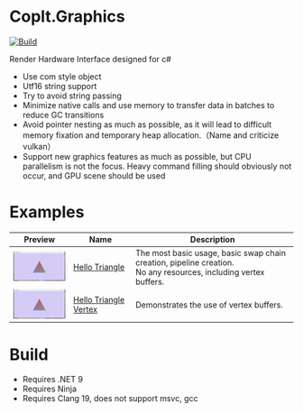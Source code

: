 # Coplt.Graphics

[![Build](../../actions/workflows/build.yml/badge.svg)](../../actions/workflows/build.yml)

Render Hardware Interface designed for c#
- Use com style object
- Utf16 string support
- Try to avoid string passing
- Minimize native calls and use memory to transfer data in batches to reduce GC transitions
- Avoid pointer nesting as much as possible, as it will lead to difficult memory fixation and temporary heap allocation.（Name and criticize vulkan）
- Support new graphics features as much as possible, but CPU parallelism is not the focus. Heavy command filling should obviously not occur, and GPU scene should be used

# Examples

|Preview|Name|Description|
|-|-|-|
|[<img src="./Examples/HelloTriangle/HelloTriangle.png" width="128"/>](./Examples/HelloTriangle/HelloTriangle.md)|[Hello Triangle](./Examples/HelloTriangle/HelloTriangle.md)|The most basic usage, basic swap chain creation, pipeline creation.<br/>No any resources, including vertex buffers.|
|[<img src="./Examples/HelloTriangle/HelloTriangle.png" width="128"/>](./Examples/HelloTriangleVertex)|[Hello Triangle Vertex](./Examples/HelloTriangleVertex)|Demonstrates the use of vertex buffers.|

# Build

- Requires .NET 9
- Requires Ninja
- Requires Clang 19, does not support msvc, gcc
